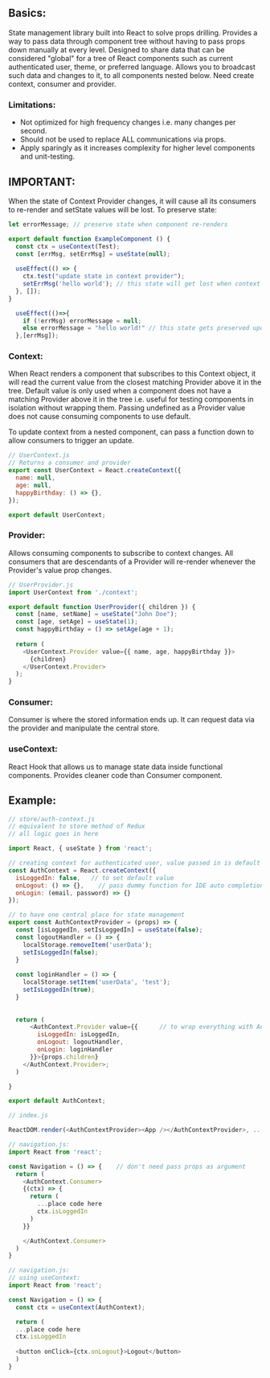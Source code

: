 ## Basics:
State management library built into React to solve props drilling. Provides a way to pass data through component tree without having to pass props down manually at every level. Designed to share data that can be considered "global" for a tree of React components such as current authenticated user, theme, or preferred language. Allows you to broadcast such data and changes to it, to all components nested below. Need create context, consumer and provider. 
### Limitations:
- Not optimized for high frequency changes i.e. many changes per second.
- Should not be used to replace ALL communications via props.
- Apply sparingly as it increases complexity for higher level components and unit-testing. 

## IMPORTANT:
When the state of Context Provider changes, it will cause all its consumers to re-render and setState values will be lost. To preserve state:
```js
let errorMessage; // preserve state when component re-renders

export default function ExampleComponent () {
  const ctx = useContext(Test);
  const [errMsg, setErrMsg] = useState(null);
  
  useEffect(() => {
    ctx.test("update state in context provider");
    setErrMsg('hello world'); // this state will get lost when context provider re-renders consumers
  }, []);
}

  useEffect(()=>{
    if (!errMsg) errorMessage = null;
    else errorMessage = "hello world!" // this state gets preserved upon re-render
  },[errMsg]);
```

### Context:
When React renders a component that subscribes to this Context object, it will read the current value from the closest matching Provider above it in the tree. Default value is only used when a component does not have a matching Provider above it in the tree i.e. useful for testing components in isolation without wrapping them. Passing undefined as a Provider value does not cause consuming components to use default.

To update context from a nested component, can pass a function down to allow consumers to trigger an update. 

```js
// UserContext.js
// Returns a consumer and provider
export const UserContext = React.createContext({
  name: null,
  age: null,
  happyBirthday: () => {},
});

export default UserContext;
```

### Provider:
Allows consuming components to subscribe to context changes. All consumers that are descendants of a Provider will re-render whenever the Provider's value prop changes.
```js
// UserProvider.js
import UserContext from './context';

export default function UserProvider({ children }) {
  const [name, setName] = useState("John Doe");
  const [age, setAge] = useState(1);
  const happyBirthday = () => setAge(age + 1);
  
  return (
    <UserContext.Provider value={{ name, age, happyBirthday }}>
      {children}
    </UserContext.Provider>
  );
}
```

### Consumer: 
Consumer is where the stored information ends up. It can request data via the provider and manipulate the central store.

### useContext:
React Hook that allows us to manage state data inside functional components. Provides cleaner code than Consumer component.


## Example:

```javascript
// store/auth-context.js
// equivalent to store method of Redux
// all logic goes in here

import React, { useState } from 'react'; 

// creating context for authenticated user, value passed in is default 
const AuthContext = React.createContext({
  isLoggedIn: false,   // to set default value
  onLogout: () => {},    // pass dummy function for IDE auto completion
  onLogin: (email, password) => {}
});

// to have one central place for state management
export const AuthContextProvider = (props) => {     
  const [isLoggedIn, setIsLoggedIn] = useState(false);
  const logoutHandler = () => {
    localStorage.removeItem('userData');
    setIsLoggedIn(false);
  }
  
  const loginHandler = () => {
    localStorage.setItem('userData', 'test');
    setIsLoggedIn(true);
  }
  
  
  return (  
      <AuthContext.Provider value={{      // to wrap everything with AuthContext as it is needed everywhere 
        isLoggedIn: isLoggedIn,
        onLogout: logoutHandler,
        onLogin: loginHandler
      }}>{props.children}
    </AuthContext.Provider>;
  )

}

export default AuthContext; 
```

```javascript
// index.js

ReactDOM.render(<AuthContextProvider><App /></AuthContextProvider>, ...)

```

```javascript
// navigation.js:
import React from 'react';

const Navigation = () => {    // don't need pass props as argument
  return (
    <AuthContext.Consumer> 
    {(ctx) => {
      return (
        ...place code here
        ctx.isLoggedIn
      )
    }}

    </AuthContext.Consumer> 
  )
}
```

```javascript
// navigation.js:
// using useContext:
import React from 'react';

const Navigation = () => {
  const ctx = useContext(AuthContext);

  return (
  ...place code here
  ctx.isLoggedIn
  
  <button onClick={ctx.onLogout}>Logout</button>
  )
}

```
